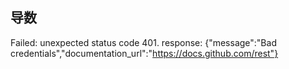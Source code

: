 ## 导数


Failed: unexpected status code 401. response: {"message":"Bad credentials","documentation_url":"https://docs.github.com/rest"}
